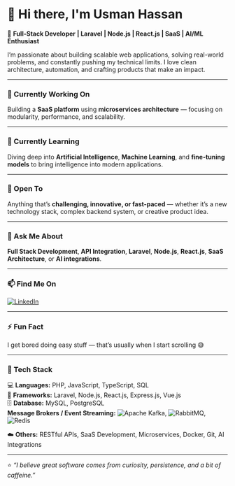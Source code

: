 # 👋 Hi there, I'm Usman Hassan

🚀 **Full-Stack Developer | Laravel | Node.js | React.js | SaaS | AI/ML Enthusiast**

I’m passionate about building scalable web applications, solving real-world problems, and constantly pushing my technical limits. I love clean architecture, automation, and crafting products that make an impact.

---

### 🔭 Currently Working On
Building a **SaaS platform** using **microservices architecture** — focusing on modularity, performance, and scalability.

---

### 🌱 Currently Learning
Diving deep into **Artificial Intelligence**, **Machine Learning**, and **fine-tuning models** to bring intelligence into modern applications.

---

### 👯 Open To
Anything that’s **challenging, innovative, or fast-paced** — whether it’s a new technology stack, complex backend system, or creative product idea.

---

### 💬 Ask Me About
**Full Stack Development**, **API Integration**, **Laravel**, **Node.js**, **React.js**, **SaaS Architecture**, or **AI integrations**.

---

### 📫 Find Me On
[![LinkedIn](https://img.shields.io/badge/LinkedIn-Usman%20Hassan-blue?logo=linkedin&logoColor=white)](https://www.linkedin.com/in/u-hassan)

---

### ⚡ Fun Fact
I get bored doing easy stuff — that’s usually when I start scrolling 😅

---

### 🧠 Tech Stack

💻 **Languages:** PHP, JavaScript, TypeScript, SQL  
🧩 **Frameworks:** Laravel, Node.js, React.js, Express.js, Vue.js  
🗄️ **Database:** MySQL, PostgreSQL  
**Message Brokers / Event Streaming:** ![Apache Kafka](https://img.shields.io/badge/Apache%20Kafka-231F20?style=for-the-badge&logo=apache-kafka&logoColor=white), ![RabbitMQ](https://img.shields.io/badge/RabbitMQ-FF6600?style=for-the-badge&logo=rabbitmq&logoColor=white),![Redis](https://img.shields.io/badge/Redis-DC382D?style=for-the-badge&logo=redis&logoColor=white)

☁️ **Others:** RESTful APIs, SaaS Development, Microservices, Docker, Git, AI Integrations

---

⭐ _“I believe great software comes from curiosity, persistence, and a bit of caffeine.”_
